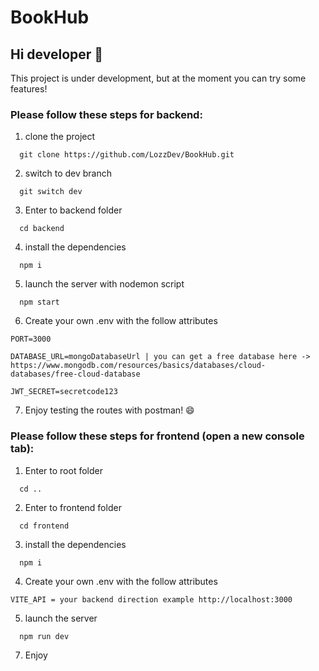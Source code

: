 # BookHub

## Hi developer 👋

This project is under development, but at the moment you can try some features!
### Please follow these steps for backend:
1. clone the project
```
  git clone https://github.com/LozzDev/BookHub.git
```
2. switch to dev branch
```
  git switch dev
```
3. Enter to backend folder
```
  cd backend
```
4. install the dependencies
```
  npm i
```
5. launch the server with nodemon script
```
  npm start
```
6. Create your own .env with the follow attributes
```
PORT=3000

DATABASE_URL=mongoDatabaseUrl | you can get a free database here -> https://www.mongodb.com/resources/basics/databases/cloud-databases/free-cloud-database

JWT_SECRET=secretcode123
```
7. Enjoy testing the routes with postman! 😄

### Please follow these steps for frontend (open a new console tab):
1. Enter to root folder
```
  cd ..
```
2. Enter to frontend folder
```
  cd frontend
```
3. install the dependencies
```
  npm i
```
4. Create your own .env with the follow attributes
```
VITE_API = your backend direction example http://localhost:3000
```
5. launch the server
```
  npm run dev
```
7. Enjoy 
